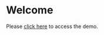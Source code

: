 # Welcome

Please [click here](https://second-state.github.io/wasm-learning/faas/an-image-processing-jamstack-demo/html/index.html) to access the demo.
